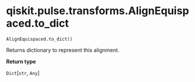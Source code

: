# qiskit.pulse.transforms.AlignEquispaced.to\_dict

`AlignEquispaced.to_dict()`

Returns dictionary to represent this alignment.

**Return type**

`Dict`\[`str`, `Any`]
